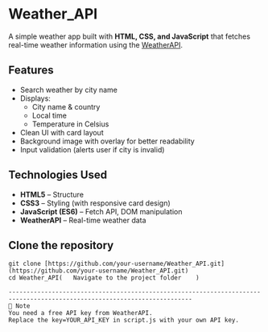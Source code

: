 # Weather_API

A simple weather app built with **HTML, CSS, and JavaScript** that fetches real-time weather information using the [WeatherAPI](https://www.weatherapi.com/).

## Features
- Search weather by city name
- Displays:
  - City name & country
  - Local time
  - Temperature in Celsius
- Clean UI with card layout
- Background image with overlay for better readability
- Input validation (alerts user if city is invalid)

## Technologies Used
- **HTML5** – Structure
- **CSS3** – Styling (with responsive card design)
- **JavaScript (ES6)** – Fetch API, DOM manipulation
- **WeatherAPI** – Real-time weather data
## Clone the repository
   ```
   git clone [https://github.com/your-username/Weather_API.git](https://github.com/your-username/Weather_API.git)
   cd Weather_API(   Navigate to the project folder    )
   
-------------------------------------------------------------------------------------------------------------------------
📌 Note
You need a free API key from WeatherAPI.
Replace the key=YOUR_API_KEY in script.js with your own API key.
```
